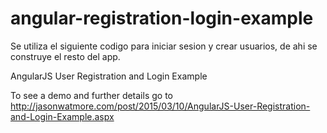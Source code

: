 angular-registration-login-example
==============================

Se utiliza el siguiente codigo para iniciar sesion y crear usuarios, de ahi se construye el resto del app.



AngularJS User Registration and Login Example

To see a demo and further details go to http://jasonwatmore.com/post/2015/03/10/AngularJS-User-Registration-and-Login-Example.aspx
